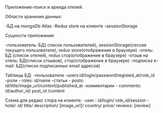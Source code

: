 Приложение-поиск и аренда отелей. 

Области хранения данных:

-БД на mongoDb Atlas
-Redux store на клиенте
-sessionStorage 

Сущности приложения:

-пользователь: БД( список пользователей),  sessionStorage(сессия текущего пользователя), redux store(отображения в браузере)
-отель: БД (список отелей), redux стор(отображение в браузере)
-отзыв на отель: БД(список отзывов), стор(отображение в браузере)
-подписка e-mail: БД(список подписанных email адресов)

  Таблицы БД:
  -пользователи -users:id/login/password/registed_at/role_id
  -роли - roles: id/name
  -статьи - posts: id/title/image_url/content/published_at
  -комментарии - comments: id/author_id/ post_id /content


Схема для редакс стора на клиенте:
-user : id/login/ role_id/session
-hotel: id/ title/ description/ [image_url]/ country/ price/ reviews: [review]
